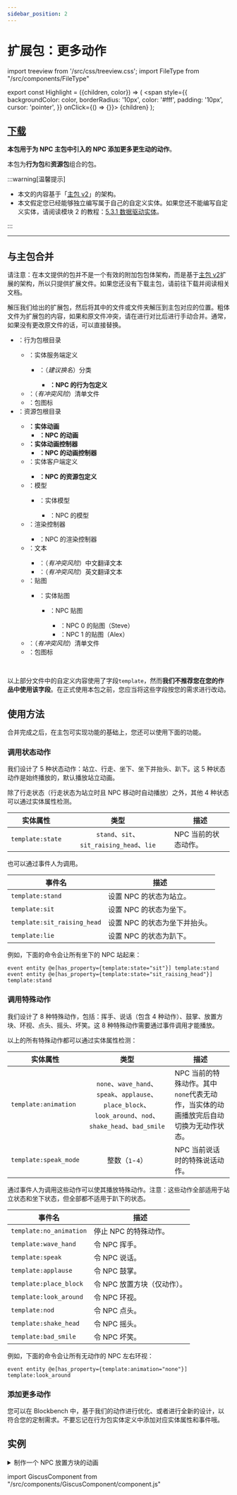 ```yaml
---
sidebar_position: 2
---
```


# 扩展包：更多动作

import treeview from '/src/css/treeview.css';
import FileType from "/src/components/FileType"

export const Highlight = ({children, color}) => (
  <span
    style={{ backgroundColor: color, borderRadius: '10px', color: '#fff', padding: '10px', cursor: 'pointer', }}
    onClick={() => {}}>
    {children}
  </span>
);

## [<Highlight color="#25c2a0">下载</Highlight>](https://app.nekodrive.net/s/XdquY)

**本包用于为 NPC 主包中引入的 NPC 添加更多更生动的动作**。

本包为**行为包**和**资源包**组合的包。

:::warning[温馨提示]

- 本文的内容基于「[主包 v2](main_v2)」的架构。
- 本文假定您已经能够独立编写属于自己的自定义实体。如果您还不能编写自定义实体，请阅读模块 2 的教程：[5.3.1 数据驱动实体](/docs/tutorials/a2_addons/b5_combined_addons/3_custom_entities/1_data_driven_entities)。

:::

---

## 与主包合并

请注意：在本文提供的包并不是一个有效的附加包包体架构，而是基于[主包 v2](main_v2)扩展的架构，所以只提供扩展文件。如果您还没有下载主包，请前往下载并阅读相关文档。

解压我们给出的扩展包，然后将其中的文件或文件夹解压到主包对应的位置。粗体文件为扩展包的内容，如果和原文件冲突，请在进行对比后进行手动合并。通常，如果没有更改原文件的话，可以直接替换。

<div class="treeview">

- <FileType fileType="folder" name="BP_npc"/>：行为包根目录
  - <FileType fileType="folder" name="entities"/>：实体服务端定义
    - <FileType fileType="folder" name="template"/>：（*建议换名*）分类
      - **<FileType fileType="file" name="npc.server_entity.json"/>：NPC 的行为包定义**
  - <FileType fileType="file" name="manifest.json"/>：（*有冲突风险*）清单文件
  - <FileType fileType="image" name="pack_icon.png"/>：包图标
- <FileType fileType="folder" name="RP_npc"/>：资源包根目录
  - **<FileType fileType="folder" name="animations"/>：实体动画**
    - **<FileType fileType="file" name="npc.animations.json"/>：NPC 的动画**
  - **<FileType fileType="folder" name="animation_controllers"/>：实体动画控制器**
    - **<FileType fileType="file" name="npc.animations.json"/>：NPC 的动画控制器**
  - <FileType fileType="folder" name="entity"/>：实体客户端定义
    - **<FileType fileType="file" name="npc.client_entity.json"/>：NPC 的资源包定义**
  - <FileType fileType="folder" name="models"/>：模型
    - <FileType fileType="folder" name="entity"/>：实体模型
      - <FileType fileType="file" name="npc.geo.json"/>：NPC 的模型
  - <FileType fileType="folder" name="render_controllers"/>：渲染控制器
    - <FileType fileType="file" name="npc.render_controllers.json"/>：NPC 的渲染控制器
  - <FileType fileType="folder" name="texts"/>：文本
    - <FileType fileType="file" name="zh_CN.lang"/>：（*有冲突风险*）中文翻译文本
    - <FileType fileType="file" name="en_US.lang"/>：（*有冲突风险*）英文翻译文本
  - <FileType fileType="folder" name="textures"/>：贴图
    - <FileType fileType="folder" name="entity"/>：实体贴图
      - <FileType fileType="folder" name="npc"/>：NPC 贴图
        - <FileType fileType="image" name="0.png"/>：NPC 0 的贴图（Steve）
        - <FileType fileType="image" name="1.png"/>：NPC 1 的贴图（Alex）
  - <FileType fileType="file" name="manifest.json"/>：（*有冲突风险*）清单文件
  - <FileType fileType="image" name="pack_icon.png"/>：包图标

<br/></div>

以上部分文件中的自定义内容使用了字段`template`，然而**我们不推荐您在您的作品中使用该字段**。在正式使用本包之前，您应当将这些字段按您的需求进行改动。

## 使用方法

合并完成之后，在主包可实现功能的基础上，您还可以使用下面的功能。

### 调用状态动作

我们设计了 5 种状态动作：站立、行走、坐下、坐下并抬头、趴下。这 5 种状态动作是始终播放的，默认播放站立动画。

除了行走状态（行走状态为站立时且 NPC 移动时自动播放）之外，其他 4 种状态可以通过实体属性检测。

| 实体属性 | 类型 | 描述 |
| --- | :---: | --- |
| `template:state` | `stand`、`sit`、`sit_raising_head`、`lie` | NPC 当前的状态动作。 |

也可以通过事件人为调用。

| 事件名 | 描述 |
| --- | --- |
| `template:stand` | 设置 NPC 的状态为站立。 |
| `template:sit` | 设置 NPC 的状态为坐下。 |
| `template:sit_raising_head` | 设置 NPC 的状态为坐下并抬头。 |
| `template:lie` | 设置 NPC 的状态为趴下。 |

例如，下面的命令会让所有坐下的 NPC 站起来：

```mcfunction
event entity @e[has_property={template:state="sit"}] template:stand
event entity @e[has_property={template:state="sit_raising_head"}] template:stand
```

### 调用特殊动作

我们设计了 8 种特殊动作，包括：挥手、说话（包含 4 种动作）、鼓掌、放置方块、环视、点头、摇头、坏笑。这 8 种特殊动作需要通过事件调用才能播放。

以上的所有特殊动作都可以通过实体属性检测：

| 实体属性 | 类型 | 描述 |
| --- | :---: | --- |
| `template:animation` | `none`、`wave_hand`、`speak`、`applause`、`place_block`、`look_around`、`nod`、`shake_head`、`bad_smile` | NPC 当前的特殊动作。其中`none`代表无动作，当实体的动画播放完后自动切换为无动作状态。 |
| `template:speak_mode` | 整数（`1`-`4`） | NPC 当前说话时的特殊说话动作。 |

通过事件人为调用这些动作可以使其播放特殊动作。注意：这些动作全部适用于站立状态和坐下状态，但全部都不适用于趴下的状态。

| 事件名 | 描述 |
| --- | --- |
| `template:no_animation` | 停止 NPC 的特殊动作。 |
| `template:wave_hand` | 令 NPC 挥手。 |
| `template:speak` | 令 NPC 说话。 |
| `template:applause` | 令 NPC 鼓掌。 |
| `template:place_block` | 令 NPC 放置方块（仅动作）。 |
| `template:look_around` | 令 NPC 环视。 |
| `template:nod` | 令 NPC 点头。 |
| `template:shake_head` | 令 NPC 摇头。 |
| `template:bad_smile` | 令 NPC 坏笑。 |

例如，下面的命令会让所有无动作的 NPC 左右环视：

```mcfunction
event entity @e[has_property={template:animation="none"}] template:look_around
```

### 添加更多动作

您可以在 Blockbench 中，基于我们的动作进行优化、或者进行全新的设计，以符合您的定制需求。不要忘记在行为包实体定义中添加对应实体属性和事件哦。

## 实例

<details>

<summary>制作一个 NPC 放置方块的动画</summary>

执行一次。以放置石头为例，事先需要确定 NPC 的位置、朝向。假设下文的坐标为 NPC 前方的方块。首先执行`init`函数。

```mcfunction title="init.mcfunction" showLineNumbers
event entity @e[type=template:npc] template:place_block
replaceitem entity @e[type=template:npc] slot.weapon.mainhand 0 stone
# 约15ticks的时候出现放置方块的动作
schedule delay add setblock 15t
```

```mcfunction title="setblock.mcfunction" showLineNumbers
setblock 0 0 0 stone
playsound stone.use @a 0 0 0
replaceitem entity @e[type=template:npc] slot.weapon.mainhand 0 air
```

</details>

import GiscusComponent from "/src/components/GiscusComponent/component.js"

<GiscusComponent/>
